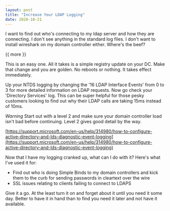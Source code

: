 ```yaml
---
layout: post
title: "Increase Your LDAP Logging"
date: 2020-10-21
---
```


I want to find out who's connecting to my ldap server and how they are connecting.  I don't see anything in the standard log files.  I don't want to install wireshark on my domain controller either.  Where's the beef?

{{ more }}

This is an easy one.  All it takes is a simple registry update on your DC.  Make that change and you are golden.  No reboots or nothing.  It takes effect immediately.  

Up your NTDS logging by changing the '16 LDAP Interface Events' from 0 to 3 for more detailed information on LDAP requests.  Now go check your 'Directory Services' log.  This can be super helpful for those pesky customers looking to find out why their LDAP calls are taking 15ms instead of 10ms.  

*Warning* Start out with a level 2 and make sure your domain controller load isn't bad before continuing.  Level 2 gives good detail by the way.  

[https://support.microsoft.com/en-us/help/314980/how-to-configure-active-directory-and-lds-diagnostic-event-logging](https://support.microsoft.com/en-us/help/314980/how-to-configure-active-directory-and-lds-diagnostic-event-logging)

Now that I have my logging cranked up, what can I do with it?  Here's what I've used it for:
* Find out who is doing Simple Binds to my domain controllers and kick them to the curb for sending passwords in cleartext over the wire
* SSL issues relating to clients failing to connect to LDAPS

Give it a go.  At the least turn it on and forget about it until you need it some day.  Better to have it in hand than to find you need it later and not have it available.